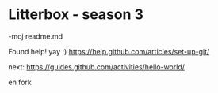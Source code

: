 Litterbox - season 3
==========

-moj readme.md

Found help! yay :)
https://help.github.com/articles/set-up-git/

next: https://guides.github.com/activities/hello-world/

en fork
